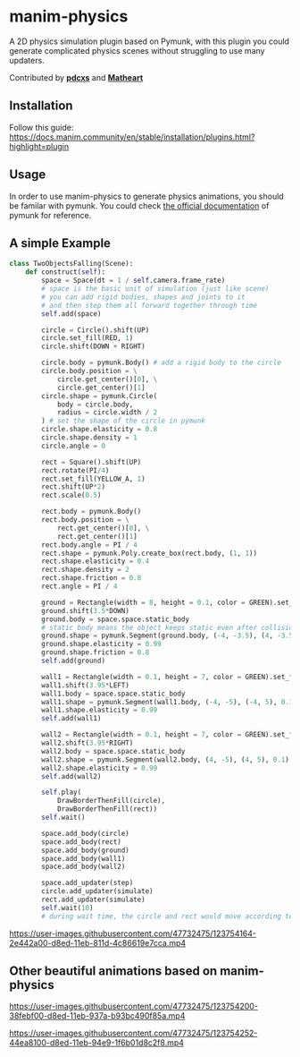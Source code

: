 # manim-physics
A 2D physics simulation plugin based on Pymunk, with this plugin you could generate complicated physics scenes without struggling to use many updaters.

Contributed by [**pdcxs**](https://github.com/pdcxs) and [**Matheart**](https://github.com/Matheart)

## Installation
Follow this guide: https://docs.manim.community/en/stable/installation/plugins.html?highlight=plugin

## Usage
In order to use manim-physics to generate physics animations, you should be familar with pymunk.
You could check [the official documentation](http://www.pymunk.org/en/latest/pymunk.html) of pymunk for reference.

## A simple Example 

```py
class TwoObjectsFalling(Scene):
    def construct(self):
        space = Space(dt = 1 / self.camera.frame_rate) 
        # space is the basic unit of simulation (just like scene)
        # you can add rigid bodies, shapes and joints to it 
        # and then step them all forward together through time
        self.add(space)

        circle = Circle().shift(UP)
        circle.set_fill(RED, 1)
        circle.shift(DOWN + RIGHT)

        circle.body = pymunk.Body() # add a rigid body to the circle
        circle.body.position = \
            circle.get_center()[0], \
            circle.get_center()[1]
        circle.shape = pymunk.Circle(
            body = circle.body,
            radius = circle.width / 2
        ) # set the shape of the circle in pymunk
        circle.shape.elasticity = 0.8
        circle.shape.density = 1
        circle.angle = 0

        rect = Square().shift(UP)
        rect.rotate(PI/4)
        rect.set_fill(YELLOW_A, 1)
        rect.shift(UP*2)
        rect.scale(0.5)

        rect.body = pymunk.Body()
        rect.body.position = \
            rect.get_center()[0], \
            rect.get_center()[1]
        rect.body.angle = PI / 4
        rect.shape = pymunk.Poly.create_box(rect.body, (1, 1))
        rect.shape.elasticity = 0.4
        rect.shape.density = 2
        rect.shape.friction = 0.8
        rect.angle = PI / 4

        ground = Rectangle(width = 8, height = 0.1, color = GREEN).set_fill(GREEN, 1)
        ground.shift(3.5*DOWN)
        ground.body = space.space.static_body 
        # static body means the object keeps static even after collision
        ground.shape = pymunk.Segment(ground.body, (-4, -3.5), (4, -3.5), 0.1)
        ground.shape.elasticity = 0.99
        ground.shape.friction = 0.8
        self.add(ground)

        wall1 = Rectangle(width = 0.1, height = 7, color = GREEN).set_fill(GREEN, 1)
        wall1.shift(3.95*LEFT)
        wall1.body = space.space.static_body
        wall1.shape = pymunk.Segment(wall1.body, (-4, -5), (-4, 5), 0.1)
        wall1.shape.elasticity = 0.99
        self.add(wall1)

        wall2 = Rectangle(width = 0.1, height = 7, color = GREEN).set_fill(GREEN, 1)
        wall2.shift(3.95*RIGHT) 
        wall2.body = space.space.static_body
        wall2.shape = pymunk.Segment(wall2.body, (4, -5), (4, 5), 0.1)
        wall2.shape.elasticity = 0.99
        self.add(wall2)

        self.play(
            DrawBorderThenFill(circle),
            DrawBorderThenFill(rect))
        self.wait()

        space.add_body(circle)
        space.add_body(rect)
        space.add_body(ground)
        space.add_body(wall1)
        space.add_body(wall2)

        space.add_updater(step)
        circle.add_updater(simulate)
        rect.add_updater(simulate)
        self.wait(10)
        # during wait time, the circle and rect would move according to the simulate updater
```




https://user-images.githubusercontent.com/47732475/123754164-2e442a00-d8ed-11eb-811d-4c86619e7cca.mp4



## Other beautiful animations based on manim-physics

https://user-images.githubusercontent.com/47732475/123754200-38febf00-d8ed-11eb-937a-b93bc490f85a.mp4



https://user-images.githubusercontent.com/47732475/123754252-44ea8100-d8ed-11eb-94e9-1f6b01d8c2f8.mp4
